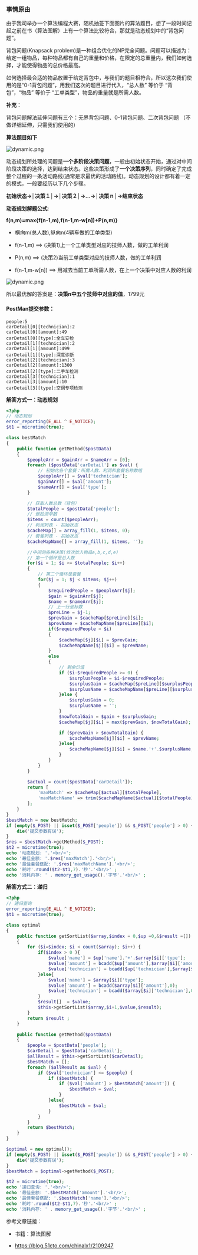 ### 事情原由

由于我司举办一个算法编程大赛，随机抽签下面图片的算法题目，想了一段时间记起之前在书（算法图解）上有一个算法比较符合，那就是动态规划中的“背包问题”。



背包问题(Knapsack problem)是一种组合优化的NP完全问题。问题可以描述为：给定一组物品，每种物品都有自己的重量和价格，在限定的总重量内，我们如何选择，才能使得物品的总价格最高。



如何选择最合适的物品放置于给定背包中，与我们的题目相符合，所以这次我们使用的是“0-1背包问题”，用我们这次的题目进行代入，“总人数” 等价于 “背包”，“物品” 等价于 “工单类型”，物品的重量就是所需人数。



**补充**：

背包问题解法延伸问题有三个：无界背包问题、0-1背包问题、二次背包问题 （不做详细延伸，只需我们使用的）



**算法题目如下**

![dynamic.png](../../assets/php/arithmetic/dynamic.png)





动态规划所处理的问题是**一个多阶段决策问题**，一般由初始状态开始，通过对中间阶段决策的选择，达到结束状态。这些决策形成了**一个决策序列**，同时确定了完成整个过程的一条活动路线(通常是求最优的活动路线)。动态规划的设计都有着一定的模式，一般要经历以下几个步骤。

**初始状态→│决策１│→│决策２│→…→│决策ｎ│→结束状态**



**动态规划解题公式**: 

**f(n,m)=max{f(n-1,m),f(n-1,m-w[n])+P(n,m)}** 

- 横向m(总人数),纵向n(4辆车做的工单类型)

- f(n-1,m)  ==> (决策1)上一个工单类型对应的技师人数，做的工单利润

- P(n,m)  ==> (决策2)当前工单类型对应的技师人数，做的工单利润

- f(n-1,m-w[n]) ==>  用减去当前工单所需人数，在上一个决策中对应人数的利润

![dynamic.png](../../assets/php/arithmetic/dynamic-20190810.png)



所以最优解的答案是：**决策n中五个技师中对应的值**，1799元



#### PostMan提交参数：

```
people:5
carDetail[0][technician]:2
carDetail[0][amount]:49
carDetail[0][type]:全车安检
carDetail[1][technician]:2
carDetail[1][amount]:499
carDetail[1][type]:深度诊断
carDetail[2][technician]:3
carDetail[2][amount]:1300
carDetail[2][type]:二手车检测
carDetail[3][technician]:1
carDetail[3][amount]:10
carDetail[3][type]:空调专项检测
```





**解答方式一：动态规划**

```php
<?php
// 动态规划
error_reporting(E_ALL ^ E_NOTICE);
$t1 = microtime(true);

class bestMatch
{
    public function getMethod($postData)
    {
        $peopleArr = $gainArr = $nameArr = [0];
        foreach ($postData['carDetail'] as $val) {
            // 初始化各个套餐：所需人数、利润和套餐名称数组
            $peopleArr[] = $val['technician'];
            $gainArr[] = $val['amount'];
            $nameArr[] = $val['type'];
        }

        // 获取人数总数（背包）
        $totalPeople = $postData['people'];
        // 做检测单数
        $items = count($peopleArr);
        // 利润列表 - 初始状态
        $cacheMap[] = array_fill(1, $items, 0);
        // 套餐列表 - 初始状态
        $cacheMapName[] = array_fill(1, $items, '');

        //中间的各种决策(依次放入物品a,b,c,d,e)
        // 第一个循环是总人数
        for($i = 1; $i <= $totalPeople; $i++)
        {
            // 第二个循环是套餐
            for($j = 1; $j < $items; $j++)
            {
                $requiredPeople = $peopleArr[$j];
                $gain = $gainArr[$j];
                $name = $nameArr[$j];
                // 上一行坐标数
                $preLine = $j-1;
                $prevGain = $cacheMap[$preLine][$i];
                $prevName = $cacheMapName[$preLine][$i];
                if($requiredPeople > $i)
                {
                    $cacheMap[$j][$i] = $prevGain;
                    $cacheMapName[$j][$i] = $prevName;
                }
                else
                {
                    // 剩余价值
                    if ($i-$requiredPeople >= 0) {
                        $surplusPeople = $i-$requiredPeople;
                        $surplusGain = $cacheMap[$preLine][$surplusPeople];
                        $surplusName = $cacheMapName[$preLine][$surplusPeople];
                    }else {
                        $surplusGain = 0;
                        $surplusName = '';
                    }
                    $nowTotalGain = $gain + $surplusGain;
                    $cacheMap[$j][$i] = max($prevGain, $nowTotalGain);

                    if ($prevGain > $nowTotalGain) {
                        $cacheMapName[$j][$i] = $prevName;
                    }else{
                        $cacheMapName[$j][$i] = $name.'+'.$surplusName;
                    }
                }
            }
        }

        $actual = count($postData['carDetail']);
        return [
            'maxMatch' => $cacheMap[$actual][$totalPeople],
            'maxMatchName' => trim($cacheMapName[$actual][$totalPeople],'+')
        ];
    }
}
$bestMatch = new bestMatch;
if (empty($_POST) || isset($_POST['people']) && $_POST['people'] > 0) {
    die('提交参数有误');
}
$res = $bestMatch->getMethod($_POST);
$t2 = microtime(true);
echo '动态规划: '.'<br/>';
echo '最佳金额: '.$res['maxMatch'].'<br/>';
echo '最佳套餐搭配: '.$res['maxMatchName'].'<br/>';
echo '耗时'.round($t2-$t1,7).'秒'.'<br/>' ;
echo '消耗内存: ' . memory_get_usage().'字节'.'<br/>' ;
```



**解答方式二：递归**

```php
<?php
// 递归查询
error_reporting(E_ALL ^ E_NOTICE);
$t1 = microtime(true);

class optimal
{
    public function getSortList($array,$index = 0,$up =0,&$result =[])
    {
        for ($i=$index; $i < count($array); $i++) {
            if($index > 0 ){
                $value['name'] = $up['name'].'+'.$array[$i]['type'];
                $value['amount'] = bcadd($up['amount'],$array[$i]['amount']);
                $value['technician'] = bcadd($up['technician'],$array[$i]['technician']);
            }else{
                $value['name'] = $array[$i]['type'];
                $value['amount'] = bcadd($array[$i]['amount'],0);
                $value['technician'] = bcadd($array[$i]['technician'],0);
            }
            $result[]  = $value;
            $this->getSortList($array,$i+1,$value,$result);
        }
        return $result ;
    }

    public function getMethod($postData)
    {
        $people = $postData['people'];
        $carDetail = $postData['carDetail'];
        $allResult = $this->getSortList($carDetail);
        $bestMatch = [];
        foreach ($allResult as $val) {
            if ($val['technician'] <= $people) {
                if ($bestMatch) {
                    if ($val['amount'] > $bestMatch['amount']) {
                        $bestMatch = $val;
                    }
                }else{
                    $bestMatch = $val;
                }
            }
        }
        return $bestMatch;
    }
}

$optimal = new optimal();
if (empty($_POST) || isset($_POST['people']) && $_POST['people'] > 0) {
    die('提交参数有误');
}
$bestMatch = $optimal->getMethod($_POST);

$t2 = microtime(true);
echo '递归查询: '.'<br/>';
echo '最佳金额: '.$bestMatch['amount'].'<br/>';
echo '最佳套餐搭配: '.$bestMatch['name'].'<br/>';
echo '耗时'.round($t2-$t1,7).'秒'.'<br/>' ;
echo '消耗内存: ' . memory_get_usage().'字节'.'<br/>' ;
```



参考文章链接：

- 书籍：算法图解

- <https://blog.51cto.com/chinalx1/2109247>

